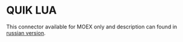 # QUIK LUA

This connector available for MOEX only and description can found in [russian version](https://doc.stocksharp.ru/topics/Quik.html).
